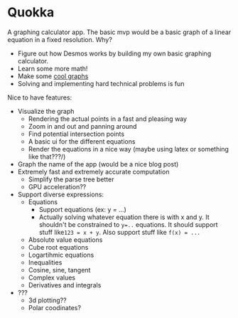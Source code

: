 # Quokka

A graphing calculator app. The basic mvp would be a basic graph
of a linear equation in a fixed resolution. Why?
- Figure out how Desmos works by building my own basic graphing calculator.
- Learn some more math!
- Make some [cool graphs](https://www.desmos.com/calculator/btezq8hinh)
- Solving and implementing hard technical problems is fun

Nice to have features:
- Visualize the graph
    - Rendering the actual points in a fast and pleasing way
    - Zoom in and out and panning around
    - Find potential intersection points
    - A basic ui for the different equations
    - Render the equations in a nice way (maybe using latex or something like that???/)
- Graph the name of the app (would be a nice blog post)
- Extremely fast and extremely accurate computation
  - Simplify the parse tree better
  - GPU acceleration??
- Support diverse expressions:
    - Equations
      - Support equations (ex: y = ...)
      - Actually solving whatever equation there is with x and y.
        It shouldn't be constrained to `y=..` equations. It should
        support stuff like`123 = x + y`. Also support stuff like `f(x) = ...`
    - Absolute value equations
    - Cube root equations
    - Logartihmic equations
    - Inequalities
    - Cosine, sine, tangent
    - Complex values
    - Derivatives and integrals
- ???
    - 3d plotting??
    - Polar coodinates?
